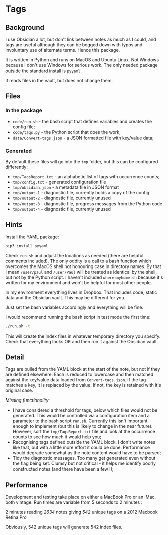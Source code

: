 # Tags
## Background

I use Obsidian a lot, but don't link between notes as much as I could, and tags are useful although they can be bogged down with typos and involuntary use of alternate terms. Hence this package.

It is written in Python and runs on MacOS and Ubuntu Linux. Not Windows because I don't use Windows for serious work. The only needed package outside the standard install is `pyyaml`.

It reads files in the vault, but does not change them.

## Files
### In the package

- `code/run.sh` - the bash script that defines variables and creates the config file;
- `code/tags.py` - the Python script that does the work;
- `data/Convert-tags.json` - a JSON formatted file with key/value data;

### Generated

By default these files will go into the `tmp` folder, but this can be configured differently:

- `tmp/TagsReport.txt` - an alphabetic list of tags with occurrence counts;
- `tmp/config.txt` - generated configuration file
- `tmp/obsidian.json` - a metadata file in JSON format
- `tmp/output-1` - diagnostic file, currently holds a copy of the config
- `tmp/output-2` - diagnostic file, currently unused
- `tmp/output-3` - diagnostic file, progress messages from the Python code
- `tmp/output-4` - diagnostic file, currently unused

## Hints

Install the YAML package:
```python
pip3 install pyyaml
```

Check `run.sh` and adjust the locations as needed (there are helpful comments included). The only oddity is a call to a bash function which overcomes the MacOS shell not honouring case in directory names. By that I mean `/user/paul` and `/user/Paul` will be treated as identical by the shell, but not by the Python script. I haven't included `wheresmyhome.sh` because it's written for my environment and won't be helpful for most other people.

In my environment everything lives in Dropbox. That includes code, static data and the Obsidian vault. This may be different for you.

Just set the bash variables accordingly and everything will be fine.

I would recommend running the bash script in test mode the first time:
```bash
./run.sh -t
```
This will create the index files in whatever temporary directory you specify. Check that everything looks OK and then run it against the Obsidian vault.

## Detail

Tags are pulled from the YAML block at the start of the note, but not if they are defined elsewhere. Each is reduced to lowercase and then matched against the key/value data loaded from `Convert-tags.json`. If the tag matches a key, it is replaced by the value. If not, the key is retained with it's original case.

_Missing functionality_:

- I have considered a threshold for tags, below which files would not be generated. This would be controlled via a configuration item and a parameter to the bash script `run.sh`. Currently this isn't important enough to implement (but this is likely to change in the near future). However, sort the `tmp/TagsReport.txt` file and look at the occurrence counts to see how much it would help you;
- Recognising tags defined outside the YAML block. I don't write notes like that, but with a little more effort it could be done. Performance would degrade somewhat as the note content would have to be parsed;
- Tidy the diagnostic messages. Too many get generated even without the flag being set. Clumsy but not critical - it helps me identify poorly constructed notes (and there have been a few !);

## Performance

Development and testing take place on either a MacBook Pro or an iMac, both vintage. Run times are variable from 5 seconds to 2 minutes :

2 minutes reading _2634_ notes giving _542_ unique tags on a 2012 Macbook Retina Pro

Obviously, 542 unique tags will generate 542 index files.

